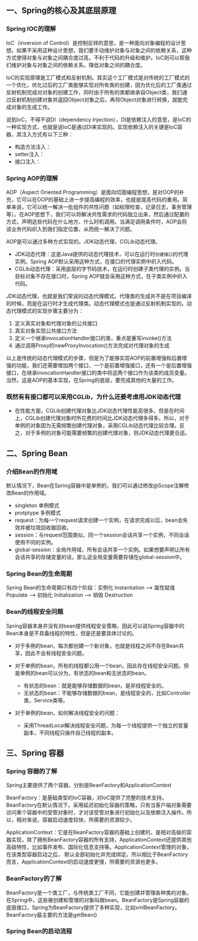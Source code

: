 ## 一、Spring的核心及其底层原理

### Spring IOC的理解

IoC（inversion of Control）是控制反转的意思，是一种面向对象编程的设计思想。如果不采用这种设计思想，我们要手动维护对象与对象之间的依赖关系，这种方式使得对象与对象之间耦合度过高，不利于代码的升级和维护。IoC则可以帮我们维护对象与对象之间的依赖关系，降低对象之间的耦合度。

IoC的实现原理是工厂模式和反射机制。其实这个工厂模式是对传统的工厂模式的一个优化，优化过后的工厂类能够实现对所有类的创建，因为优化后的工厂类通过反射机制完成对对象的创建工作，同时由于所有的类都继承自Object类，我们通过反射机制创建对象并返回Object对象之后，再将Object对象进行转换，就能完成对象的生成工作。

说到IoC，不得不说DI（dependency Injection），DI是依赖注入的意思，是IoC的一种实现方式，也就是说IoC是通过DI来实现的。实现依赖注入的关键是IoC容器，其注入方式有以下三种：

- 构造方法注入：
- setter注入：
- 接口注入：



### Spring AOP的理解

AOP（Aspect Oriented Programming）是面向切面编程思想，是对OOP的补充，它可以在OOP的基础上进一步提高编程的效率，也就是提高代码的重用。简单来说，它可以统一解决一批组件的共性问题（如权限检查，记录日志，事务管理等）。在AOP思想下，我们可以将解决共性需求的代码独立出来，然后通过配置的方式，声明这些代码在什么地方、什么时机调用。当满足调用条件时，AOP会将该业务代码织入到我们指定位置，从而统一解决了问题。

AOP是可以通过多种方式实现的。JDK动态代理，CGLib动态代理。

- JDK动态代理：这是Java提供的动态代理技术，可以在运行时`创建接口`的代理实例。Spring AOP默认采用这种方式，在接口的代理实例中织入代码。
- CGLib动态代理：采用底层的字节码技术，在运行时创建子类代理的实例。当目标对象不存在接口时，Spring AOP就会采用这种方式，在子类实例中织入代码。

JDK动态代理，也就是我们常说的动态代理模式。代理类的生成并不是在项目编译的时候，而是在运行时才生成代理类。动态代理模式也是通过反射机制实现的。动态代理模式的实现步骤主要分为：

1. 定义真实对象和代理对象的公共接口
2. 真实对象实现公共接口方法
3. 定义一个继承invocationHandler接口的类，重点是重写invoke()方法
4. 通过调用Proxy的newProxyInvocation()方法完成对代理对象的生成

以上是传统的动态代理模式的步骤，但是为了能够实现AOP的前置增强和后置增强的功能，我们还需要增加两个接口，一个是前置增强接口，还有一个是后置增强接口，在继承invocationHandler接口的类中将这两个接口作为该类的成员变量。当然，这是AOP的基本实现，在Spring的底层，要完成其他的大量的工作。



### 既然有有接口都可以采用CGLib，为什么还要考虑用JDK动态代理

- 在性能方面，CGLib创建代理对象比JDK动态代理性能高很多。但是在时间上，CGLib创建代理对象时所花费的时间比JDK动态代理多得多。所以，对于单例的对象因为无需频繁创建代理对象，采用CGLib动态代理比较合理。反之，对于多例的对象可能需要频繁的创建代理对象，则JDK动态代理更合适。

## 二、Spring Bean

### 介绍Bean的作用域

默认情况下，Bean在Spring容器中是单例的，我们可以通过修改@Scope注解修改Bean的作用域。

- singleton 单例模式
- protptype 多例模式
- request：为每一个request请求创建一个实例，在请求完成以后，bean会失效并被垃圾回收器回收。
- session：与request范围类似，同一个session会话共享一个实例，不同会话使用不同的实例。
- global-session：全局作用域，所有会话共享一个实例。如果想要声明让所有会话共享的存储变量的话，那么这全局变量需要存储在global-session中。

### Spring Bean的生命周期

Spring Bean的生命周期只有四个阶段：实例化 Instantiation --> 属性赋值 Populate --> 初始化 Initialization --> 销毁 Destruction

### Bean的线程安全问题

Spring容器本身并没有对bean提供线程安全策略，因此可以说Spring容器中的Bean本身是不具备线程的特性，但是还是要具体讨论的。

- 对于多例的bean，每次都创建一个新对象，也就是线程之间不存在Bean共享，因此不会有线程安全问题。
- 对于单例的bean，所有的线程都公用一个bean，因此存在线程安全问题。但是单例的bean可以分为，有状态的bean和无状态的bean。
  - 有状态的bean：就是能够存储数据的bean，是非线程安全的。
  - 无状态的bean：不能够存储数据的bean，是线程安全的，比如Controller类，Service类等。

- 对于单例的bean，如何解决线程安全的问题：
  - 采用ThreadLocal解决线程安全问题，为每一个线程提供一个独立的变量副本，不同线程只操作自己线程的副本。



## 三、Spring 容器

### Spring 容器的了解

Spring主要提供了两个容器，分别是BeanFactory和ApplicationContext

BeanFactory：是基础类型的IoC容器，对IoC提供了完整的技术支持。BeanFactory在默认情况下，采用延迟初始化容器的策略，只有当客户端对象需要访问某个容器中的受管对象时，才对该受管对象进行初始化以及依赖注入操作。所以，相对来说，容器启动速度较快，所需要的资源较少。

ApplicationContext：它是在BeanFactory容器的基础上创建的，是相对高级的容器实现，除了拥有BeanFactory容器的所有支持，ApplicationContext还提供其他高级特性，比如事件发布、国际化信息支持等。ApplicationContext管理的对象，在该类型容器启动之后， 默认全部初始化并完成绑定。所以相比于BeanFactory而言，ApplicationContext的启动速度更慢，所需要的资源也更多。



### BeanFactory的了解

BeanFactory是一个类工厂，与传统类工厂不同，它能创建并管理各种类的对象。在Spring中，这些被创建和管理的对象叫做bean。BeanFactory是Spring容器的底层接口，Spring为BeanFactory提供了多种实现，比如xmlBeanFactory。BeanFactory最主要的方法是getBean()



### Spring Bean的启动流程
